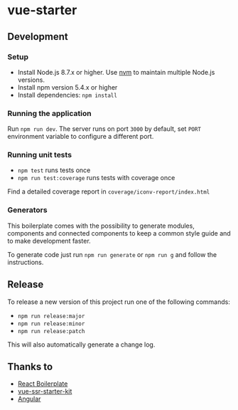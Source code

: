 # vue-starter

## Development

### Setup

- Install Node.js 8.7.x or higher. Use [nvm](https://github.com/creationix/nvm) to maintain multiple Node.js versions.
- Install npm version 5.4.x or higher
- Install dependencies: `npm install`

### Running the application

Run `npm run dev`. The server runs on port `3000` by default, set `PORT` environment variable to configure a different port.

### Running unit tests

- `npm test` runs tests once
- `npm run test:coverage` runs tests with coverage once

Find a detailed coverage report in `coverage/iconv-report/index.html`

### Generators

This boilerplate comes with the possibility to generate modules, components and connected components to keep a common style guide and to make development faster.

To generate code just run `npm run generate` or `npm run g` and follow the instructions.

## Release

To release a new version of this project run one of the following commands:

- `npm run release:major`
- `npm run release:minor`
- `npm run release:patch`

This will also automatically generate a change log.

## Thanks to

- [React Boilerplate](https://github.com/react-boilerplate/react-boilerplate)
- [vue-ssr-starter-kit](https://github.com/doabit/vue-ssr-starter-kit)
- [Angular](https://github.com/angular/angular)
